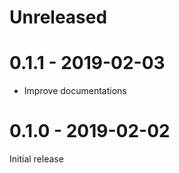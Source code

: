 # Unreleased

# 0.1.1 - 2019-02-03

* Improve documentations

# 0.1.0 - 2019-02-02

Initial release

